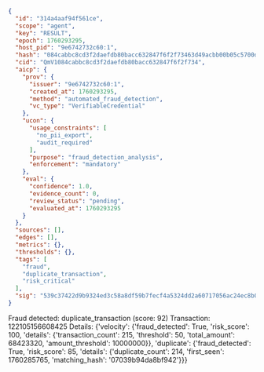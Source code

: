 ```json
{
  "id": "314a4aaf94f561ce",
  "scope": "agent",
  "key": "RESULT",
  "epoch": 1760293295,
  "host_pid": "9e6742732c60:1",
  "hash": "084cabbc8cd3f2daefdb80bacc632847f6f2f73463d49acbb00b05c5700dae8c",
  "cid": "QmV1084cabbc8cd3f2daefdb80bacc632847f6f2f734",
  "aicp": {
    "prov": {
      "issuer": "9e6742732c60:1",
      "created_at": 1760293295,
      "method": "automated_fraud_detection",
      "vc_type": "VerifiableCredential"
    },
    "ucon": {
      "usage_constraints": [
        "no_pii_export",
        "audit_required"
      ],
      "purpose": "fraud_detection_analysis",
      "enforcement": "mandatory"
    },
    "eval": {
      "confidence": 1.0,
      "evidence_count": 0,
      "review_status": "pending",
      "evaluated_at": 1760293295
    }
  },
  "sources": [],
  "edges": [],
  "metrics": {},
  "thresholds": {},
  "tags": [
    "fraud",
    "duplicate_transaction",
    "risk_critical"
  ],
  "sig": "539c37422d9b9324ed3c58a8df59b7fecf4a5324dd2a60717056ac24ec8b0386"
}
```

Fraud detected: duplicate_transaction (score: 92)
Transaction: 122105156608425
Details: {'velocity': {'fraud_detected': True, 'risk_score': 100, 'details': {'transaction_count': 215, 'threshold': 50, 'total_amount': 68423320, 'amount_threshold': 10000000}}, 'duplicate': {'fraud_detected': True, 'risk_score': 85, 'details': {'duplicate_count': 214, 'first_seen': 1760285765, 'matching_hash': '07039b94da8bf942'}}}